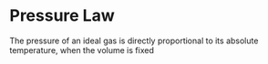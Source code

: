 # Pressure Law
The pressure of an ideal gas is directly proportional to its absolute temperature, when the volume is fixed